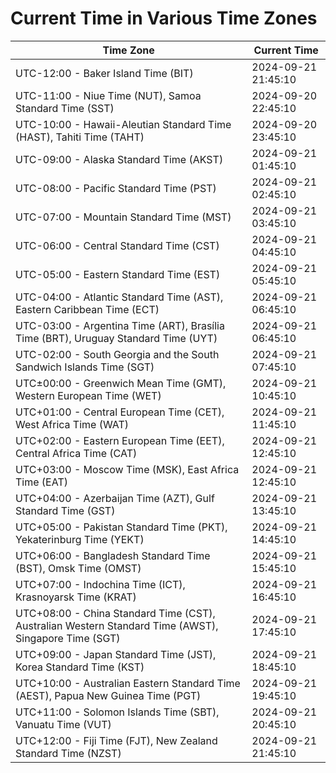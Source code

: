 # Current Time in Various Time Zones

| Time Zone | Current Time |
|-----------|--------------|
| UTC-12:00 - Baker Island Time (BIT) | 2024-09-21 21:45:10 |
| UTC-11:00 - Niue Time (NUT), Samoa Standard Time (SST) | 2024-09-20 22:45:10 |
| UTC-10:00 - Hawaii-Aleutian Standard Time (HAST), Tahiti Time (TAHT) | 2024-09-20 23:45:10 |
| UTC-09:00 - Alaska Standard Time (AKST) | 2024-09-21 01:45:10 |
| UTC-08:00 - Pacific Standard Time (PST) | 2024-09-21 02:45:10 |
| UTC-07:00 - Mountain Standard Time (MST) | 2024-09-21 03:45:10 |
| UTC-06:00 - Central Standard Time (CST) | 2024-09-21 04:45:10 |
| UTC-05:00 - Eastern Standard Time (EST) | 2024-09-21 05:45:10 |
| UTC-04:00 - Atlantic Standard Time (AST), Eastern Caribbean Time (ECT) | 2024-09-21 06:45:10 |
| UTC-03:00 - Argentina Time (ART), Brasília Time (BRT), Uruguay Standard Time (UYT) | 2024-09-21 06:45:10 |
| UTC-02:00 - South Georgia and the South Sandwich Islands Time (SGT) | 2024-09-21 07:45:10 |
| UTC±00:00 - Greenwich Mean Time (GMT), Western European Time (WET) | 2024-09-21 10:45:10 |
| UTC+01:00 - Central European Time (CET), West Africa Time (WAT) | 2024-09-21 11:45:10 |
| UTC+02:00 - Eastern European Time (EET), Central Africa Time (CAT) | 2024-09-21 12:45:10 |
| UTC+03:00 - Moscow Time (MSK), East Africa Time (EAT) | 2024-09-21 12:45:10 |
| UTC+04:00 - Azerbaijan Time (AZT), Gulf Standard Time (GST) | 2024-09-21 13:45:10 |
| UTC+05:00 - Pakistan Standard Time (PKT), Yekaterinburg Time (YEKT) | 2024-09-21 14:45:10 |
| UTC+06:00 - Bangladesh Standard Time (BST), Omsk Time (OMST) | 2024-09-21 15:45:10 |
| UTC+07:00 - Indochina Time (ICT), Krasnoyarsk Time (KRAT) | 2024-09-21 16:45:10 |
| UTC+08:00 - China Standard Time (CST), Australian Western Standard Time (AWST), Singapore Time (SGT) | 2024-09-21 17:45:10 |
| UTC+09:00 - Japan Standard Time (JST), Korea Standard Time (KST) | 2024-09-21 18:45:10 |
| UTC+10:00 - Australian Eastern Standard Time (AEST), Papua New Guinea Time (PGT) | 2024-09-21 19:45:10 |
| UTC+11:00 - Solomon Islands Time (SBT), Vanuatu Time (VUT) | 2024-09-21 20:45:10 |
| UTC+12:00 - Fiji Time (FJT), New Zealand Standard Time (NZST) | 2024-09-21 21:45:10 |
